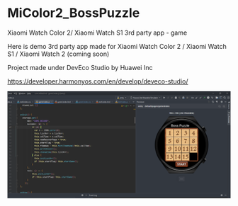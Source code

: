 # MiColor2_BossPuzzle

Xiaomi Watch Color 2/ Xiaomi Watch S1 3rd party app - game

Here is demo 3rd party app made for Xiaomi Watch Color 2 / Xiaomi Watch S1 / Xiaomi Watch 2 (coming soon)

Project made under DevEco Studio by Huawei Inc

https://developer.harmonyos.com/en/develop/deveco-studio/

<img src="bosspuzzle.png"/>